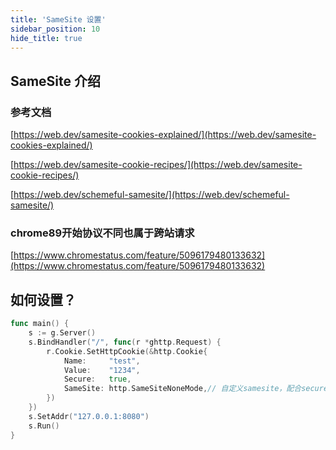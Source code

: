 ```yaml
---
title: 'SameSite 设置'
sidebar_position: 10
hide_title: true
---
```


## SameSite 介绍

### 参考文档

[https://web.dev/samesite-cookies-explained/](https://web.dev/samesite-cookies-explained/)

[https://web.dev/samesite-cookie-recipes/](https://web.dev/samesite-cookie-recipes/)

[https://web.dev/schemeful-samesite/](https://web.dev/schemeful-samesite/)

### chrome89开始协议不同也属于跨站请求

[https://www.chromestatus.com/feature/5096179480133632](https://www.chromestatus.com/feature/5096179480133632)

## 如何设置？

```go
func main() {
	s := g.Server()
	s.BindHandler("/", func(r *ghttp.Request) {
		r.Cookie.SetHttpCookie(&http.Cookie{
			Name:     "test",
			Value:    "1234",
			Secure:   true,
			SameSite: http.SameSiteNoneMode,// 自定义samesite，配合secure一起使用
		})
	})
	s.SetAddr("127.0.0.1:8080")
	s.Run()
}
```